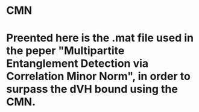 # CMN
# Preented here is the .mat file used in the peper "Multipartite Entanglement Detection via Correlation Minor Norm", in order to surpass the dVH bound using the CMN.
